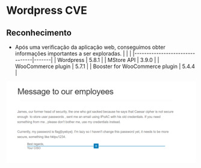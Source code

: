 # Wordpress CVE

## Reconhecimento

- Após uma verificação da aplicação web, conseguimos obter informações importantes a ser exploradas.
|                                |       |
|--------------------------------|-------|
| Wordpress                      | 5.8.1 |
| MStore API                     | 3.9.0 |
| WooCommerce plugin             | 5.7.1 |
| Booster for WooCommerce plugin | 5.4.4 |

























![image](screenshots/CTF3_1.png)
